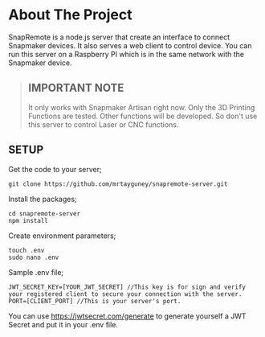 # About The Project

SnapRemote is a node.js server that create an interface to connect Snapmaker devices. It also serves a web client to
control device. You can run this server on a Raspberry PI which is in the same network with the Snapmaker device.


> ## IMPORTANT NOTE
> It only works with Snapmaker Artisan right now. Only the 3D Printing Functions are tested. Other functions will be
> developed. So don't use this server to control Laser or CNC functions.


## SETUP
Get the code to your server;

```
git clone https://github.com/mrtayguney/snapremote-server.git
```

Install the packages;
```
cd snapremote-server
npm install
```
Create environment parameters;
```
touch .env
sudo nano .env
```
Sample .env file;
```
JWT_SECRET_KEY=[YOUR_JWT_SECRET] //This key is for sign and verify your registered client to secure your connection with the server.
PORT=[CLIENT_PORT] //This is your server's port.
```
You can use https://jwtsecret.com/generate to generate yourself a JWT Secret and put it in your .env file.



